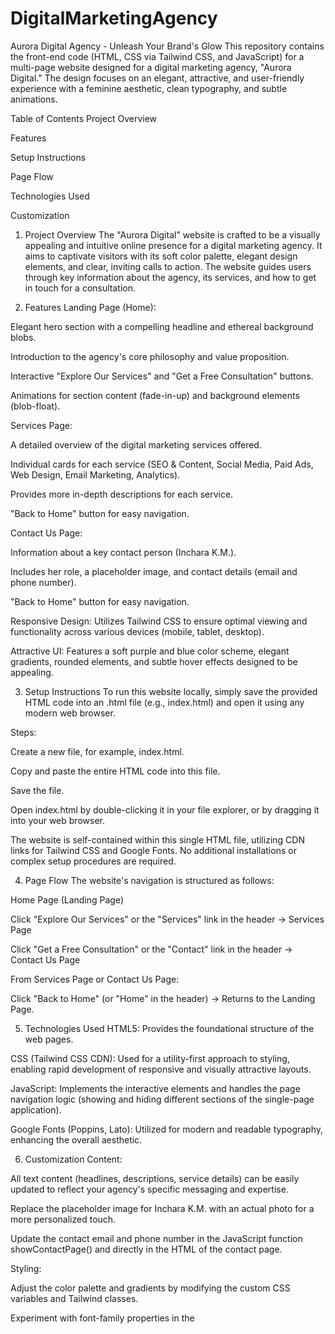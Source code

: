 # DigitalMarketingAgency
Aurora Digital Agency - Unleash Your Brand's Glow
This repository contains the front-end code (HTML, CSS via Tailwind CSS, and JavaScript) for a multi-page website designed for a digital marketing agency, "Aurora Digital." The design focuses on an elegant, attractive, and user-friendly experience with a feminine aesthetic, clean typography, and subtle animations.

Table of Contents
Project Overview

Features

Setup Instructions

Page Flow

Technologies Used

Customization

1. Project Overview
The "Aurora Digital" website is crafted to be a visually appealing and intuitive online presence for a digital marketing agency. It aims to captivate visitors with its soft color palette, elegant design elements, and clear, inviting calls to action. The website guides users through key information about the agency, its services, and how to get in touch for a consultation.

2. Features
Landing Page (Home):

Elegant hero section with a compelling headline and ethereal background blobs.

Introduction to the agency's core philosophy and value proposition.

Interactive "Explore Our Services" and "Get a Free Consultation" buttons.

Animations for section content (fade-in-up) and background elements (blob-float).

Services Page:

A detailed overview of the digital marketing services offered.

Individual cards for each service (SEO & Content, Social Media, Paid Ads, Web Design, Email Marketing, Analytics).

Provides more in-depth descriptions for each service.

"Back to Home" button for easy navigation.

Contact Us Page:

Information about a key contact person (Inchara K.M.).

Includes her role, a placeholder image, and contact details (email and phone number).

"Back to Home" button for easy navigation.

Responsive Design: Utilizes Tailwind CSS to ensure optimal viewing and functionality across various devices (mobile, tablet, desktop).

Attractive UI: Features a soft purple and blue color scheme, elegant gradients, rounded elements, and subtle hover effects designed to be appealing.

3. Setup Instructions
To run this website locally, simply save the provided HTML code into an .html file (e.g., index.html) and open it using any modern web browser.

Steps:

Create a new file, for example, index.html.

Copy and paste the entire HTML code into this file.

Save the file.

Open index.html by double-clicking it in your file explorer, or by dragging it into your web browser.

The website is self-contained within this single HTML file, utilizing CDN links for Tailwind CSS and Google Fonts. No additional installations or complex setup procedures are required.

4. Page Flow
The website's navigation is structured as follows:

Home Page (Landing Page)

Click "Explore Our Services" or the "Services" link in the header → Services Page

Click "Get a Free Consultation" or the "Contact" link in the header → Contact Us Page

From Services Page or Contact Us Page:

Click "Back to Home" (or "Home" in the header) → Returns to the Landing Page.

5. Technologies Used
HTML5: Provides the foundational structure of the web pages.

CSS (Tailwind CSS CDN): Used for a utility-first approach to styling, enabling rapid development of responsive and visually attractive layouts.

JavaScript: Implements the interactive elements and handles the page navigation logic (showing and hiding different sections of the single-page application).

Google Fonts (Poppins, Lato): Utilized for modern and readable typography, enhancing the overall aesthetic.

6. Customization
Content:

All text content (headlines, descriptions, service details) can be easily updated to reflect your agency's specific messaging and expertise.

Replace the placeholder image for Inchara K.M. with an actual photo for a more personalized touch.

Update the contact email and phone number in the JavaScript function showContactPage() and directly in the HTML of the contact page.

Styling:

Adjust the color palette and gradients by modifying the custom CSS variables and Tailwind classes.

Experiment with font-family properties in the <style> block to find different typographic combinations.

The hero-background-blob animations can be tweaked for different movement patterns and speeds.

Functionality:

This is a single-page application where content is hidden/shown using JavaScript. For a more complex site, you might consider a client-side routing library.

The "Get a Free Consultation" button currently links to a mailto: address and a tel: number. For a real agency, you would integrate a contact form connected to a backend.

You can easily add more service cards to the Services Page by following the existing HTML structure.

This README provides a comprehensive guide to understanding and customizing your Aurora Digital Agency website.
